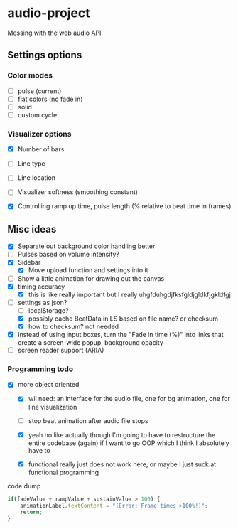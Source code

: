 # audio-project
Messing with the web audio API



## Settings options

### Color modes
- [ ] pulse (current)
- [ ] flat colors (no fade in)
- [ ] solid
- [ ] custom cycle

### Visualizer options
- [x] Number of bars
- [ ] Line type
- [ ] Line location
- [ ] Visualizer softness (smoothing constant)
- [x] Controlling ramp up time, pulse length (% relative to beat time in frames)


## Misc ideas
- [x] Separate out background color handling better
- [ ] Pulses based on volume intensity?
- [x] Sidebar
	- [x] Move upload function and settings into it
- [ ] Show a little animation for drawing out the canvas
- [x] timing accuracy
	- [x] this is like really important but I really uhgfduhgdjfksfgldjgldkfjgkldfgj
- [ ] settings as json?
	- [ ] localStorage?
	- [x] possibly cache BeatData in LS based on file name? or checksum
	- [x] how to checksum? not needed
- [x] instead of using input boxes, turn the "Fade in time (%)" into links that create a screen-wide popup, background opacity
- [ ] screen reader support (ARIA)

### Programming todo
- [x] more object oriented
	- [x] wil need: an interface for the audio file, one for bg animation, one for line visualization
	- [ ] stop beat animation after audio file stops
	- [x] yeah no like actually though I'm going to have to restructure the entire codebase (again) if I want to go OOP which I think I absolutely have to
	- [x] functional really just does not work here, or maybe I just suck at functional programming



code dump
```ts
if(fadeValue + rampValue + sustainValue > 100) {
	animationLabel.textContent = "(Error: Frame times >100%!)";
	return;
}
```
